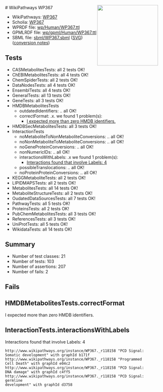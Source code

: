 <img style="float: right; width: 200px" src="../logo.png" />
# WikiPathways WP367

* WikiPathways: [WP367](https://identifiers.org/wikipathways:WP367)
* Scholia: [WP367](https://scholia.toolforge.org/wikipathways/WP367)
* WPRDF file: [wp/Human/WP367.ttl](../wp/Human/WP367.ttl)
* GPMLRDF file: [wp/gpml/Human/WP367.ttl](../wp/gpml/Human/WP367.ttl)
* SBML file: [sbml/WP367.sbml](../sbml/WP367.sbml) ([SVG](../sbml/WP367.svg)) ([conversion notes](../sbml/WP367.txt))

## Tests
* CASMetabolitesTests: all 2 tests OK!
* ChEBIMetabolitesTests: all 4 tests OK!
* ChemSpiderTests: all 2 tests OK!
* DataNodesTests: all 4 tests OK!
* EnsemblTests: all 4 tests OK!
* GeneralTests: all 13 tests OK!
* GeneTests: all 3 tests OK!
* HMDBMetabolitesTests
    * outdatedIdentifiers: .. all OK!
    * correctFormat: .x. we found 1 problem(s):
        * [I expected more than zero HMDB identifiers.](#ad154c1e)
* HMDBSecMetabolitesTests: all 3 tests OK!
* InteractionTests
    * noMetaboliteToNonMetaboliteConversions: .. all OK!
    * noNonMetaboliteToMetaboliteConversions: .. all OK!
    * noGeneProteinConversions: .. all OK!
    * nonNumericIDs: .. all OK!
    * interactionsWithLabels: .x we found 1 problem(s):
        * [Interactions found that involve Labels: 4](#630d267b)
    * possibleTranslocations: .. all OK!
    * noProteinProteinConversions: .. all OK!
* KEGGMetaboliteTests: all 2 tests OK!
* LIPIDMAPSTests: all 2 tests OK!
* MetabolitesTests: all 14 tests OK!
* MetaboliteStructureTests: all 2 tests OK!
* OudatedDataSourcesTests: all 7 tests OK!
* PathwayTests: all 5 tests OK!
* ProteinsTests: all 2 tests OK!
* PubChemMetabolitesTests: all 3 tests OK!
* ReferencesTests: all 3 tests OK!
* UniProtTests: all 5 tests OK!
* WikidataTests: all 14 tests OK!


## Summary

* Number of test classes: 21
* Number of tests: 103
* Number of assertions: 207
* Number of fails: 2

## Fails

<a name="ad154c1e" />

## HMDBMetabolitesTests.correctFormat

I expected more than zero HMDB identifiers.
<a name="630d267b" />

## InteractionTests.interactionsWithLabels

Interactions found that involve Labels: 4
```
http://www.wikipathways.org/instance/WP367._r118158 "PCD Signal:
Somatic development" with graphId b171f
http://www.wikipathways.org/instance/WP367._r118158 "Programmed
Cell Death" with graphId e04c2
http://www.wikipathways.org/instance/WP367._r118158 "PCD Signal:
DNA damage" with graphId c4ff5
http://www.wikipathways.org/instance/WP367._r118158 "PCD Signal: 
germline
development" with graphId d3758
```

